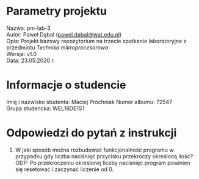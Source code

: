 # Parametry projektu

Nazwa: pm-lab-3  
Autor: Paweł Dąbal (pawel.dabal@wat.edu.pl)  
Opis: Projekt bazowy repozytorium na trzecie spotkanie laboratoryjne z przedmiotu _Technika mikroprocesorowa_.  
Wersja: v1.0  
Data: 23.05.2020 r.

# Informacje o studencie

Imię i nazwisko studenta: Maciej Próchniak
Numer albumu: 72547  
Grupa studencka: WEL18DE1S1

# Odpowiedzi do pytań z instrukcji
1. W jaki sposób można rozbudować funkcjonalność programu w przypadku gdy liczba naciśnięć przycisku przekroczy określoną ilość?
ODP: Po przekroczeniu określonej liczby nacisnięć program powinien się resetować i zaczynać liczenie od 0.
